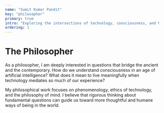 ```yaml
---
name: "Sumit Kumar Pandit"
key: "philosopher"
primary: true
intro: "Exploring the intersections of technology, consciousness, and human experience through philosophical inquiry."
ordering: 1
---
```


# The Philosopher

As a philosopher, I am deeply interested in questions that bridge the ancient and the contemporary. How do we understand consciousness in an age of artificial intelligence? What does it mean to live meaningfully when technology mediates so much of our experience?

My philosophical work focuses on phenomenology, ethics of technology, and the philosophy of mind. I believe that rigorous thinking about fundamental questions can guide us toward more thoughtful and humane ways of being in the world.
